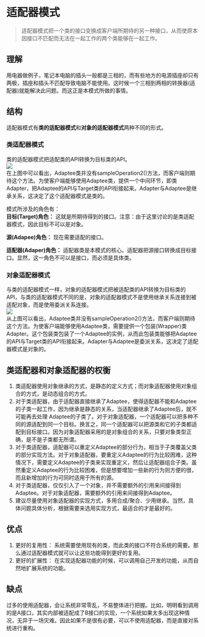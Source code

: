 # 适配器模式

> 适配器模式把一个类的接口变换成客户端所期待的另一种接口，从而使原本因接口不匹配而无法在一起工作的两个类能够在一起工作。  

## 理解
用电器做例子，笔记本电脑的插头一般都是三相的，而有些地方的电源插座却只有两极，插座和插头不匹配导致电脑不能使用。这时候一个三相到两相的转换器(适配器)就能解决此问题。而这正是本模式所做的事情。  

## 结构
适配器模式有**类的适配器模式**和**对象的适配器模式**两种不同的形式。  

### 类适配器模式
类的适配器模式把适配类的API转换为目标类的API。  
![](https://yulinwork.oss-cn-hangzhou.aliyuncs.com/patterns/adapter_class.png)  
在上图中可以看出，Adaptee类并没有sampleOperation2()方法，而客户端则期待这个方法。为使客户端能够使用Adaptee类，提供一个中间环节，即类Adapter，把Adaptee的API与Target类的API衔接起来。Adapter与Adaptee是继承关系，这决定了这个适配器模式是类的。  

模式所涉及的角色有：  
**目标(Target)角色：** 这就是所期待得到的接口。注意：由于这里讨论的是类适配器模式，因此目标不可以是对象。  

**源(Adapee)角色：** 现在需要适配的接口。  

**适配器(Adaper)角色：** 适配器类是本模式的核心。适配器把源接口转换成目标接口。显然，这一角色不可以是接口，而必须是具体类。  

### 对象适配器模式
与类的适配器模式一样，对象的适配器模式把被适配类的API转换为目标类的API，与类的适配器模式不同的是，对象的适配器模式不是使用继承关系连接到被适配对象，而是使用委派关系连接。  
![](https://yulinwork.oss-cn-hangzhou.aliyuncs.com/patterns/adapter_object.png)  
从上图可以看出，Adaptee类并没有sampleOperation2()方法，而客户端则期待这个方法。为使客户端能够使用Adaptee类，需要提供一个包装(Wrapper)类Adapter。这个包装类包装了一个Adaptee的实例，从而此包装类能够把Adaptee的API与Target类的API衔接起来。Adapter与Adaptee是委派关系，这决定了适配器模式是对象的。  

## 类适配器和对象适配器的权衡
1. 类适配器使用对象继承的方式，是静态的定义方式；而对象适配器使用对象组合的方式，是动态组合的方式。  
2. 对于类适配器，由于适配器直接继承了Adaptee，使得适配器不能和Adaptee的子类一起工作，因为继承是静态的关系，当适配器继承了Adaptee后，就不可能再去处理  Adaptee的子类了。对于对象适配器，一个适配器可以把多种不同的源适配到同一个目标。换言之，同一个适配器可以把源类和它的子类都适配到目标接口。因为对象适配器采用的是对象组合的关系，只要对象类型正确，是不是子类都无所谓。  
3. 对于类适配器，适配器可以重定义Adaptee的部分行为，相当于子类覆盖父类的部分实现方法。对于对象适配器，要重定义Adaptee的行为比较困难，这种情况下，需要定义Adaptee的子类来实现重定义，然后让适配器组合子类。虽然重定义Adaptee的行为比较困难，但是想要增加一些新的行为则方便的很，而且新增加的行为可同时适用于所有的源。  
4. 对于类适配器，仅仅引入了一个对象，并不需要额外的引用来间接得到Adaptee。对于对象适配器，需要额外的引用来间接得到Adaptee。  
5. 建议尽量使用对象适配器的实现方式，多用合成/聚合、少用继承。当然，具体问题具体分析，根据需要来选用实现方式，最适合的才是最好的。

## 优点
1. 更好的复用性： 系统需要使用现有的类，而此类的接口不符合系统的需要。那么通过适配器模式就可以让这些功能得到更好的复用。  
2. 更好的扩展性： 在实现适配器功能的时候，可以调用自己开发的功能，从而自然地扩展系统的功能。  

## 缺点
过多的使用适配器，会让系统非常零乱，不易整体进行把握。比如，明明看到调用的是A接口，其实内部被适配成了B接口的实现，一个系统如果太多出现这种情况，无异于一场灾难。因此如果不是很有必要，可以不使用适配器，而是直接对系统进行重构。 

